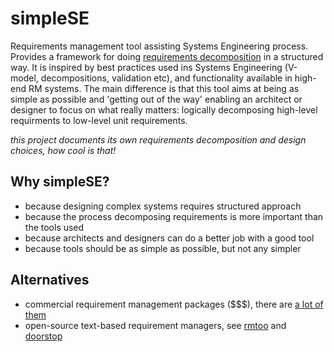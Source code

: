 # simpleSE
Requirements management tool assisting Systems Engineering process. Provides a framework for doing [requirements decomposition](https://www.ibm.com/developerworks/community/blogs/requirementsmanagement/entry/the_practical_applications_of_traceability_part_1_what_s_really_going_on_when_you_decompose_a_requirement?lang=en)  in a structured way.
It is inspired by best practices used ins Systems Engineering (V-model, decompositions, validation etc), and functionality available in high-end RM systems. The main difference is that this tool aims at being as simple as possible and 'getting out of the way' enabling an architect or designer to focus on what really matters: logically decomposing high-level requirments to low-level unit requirements.

*this project documents its own requirements decomposition and design choices, how cool is that!*

## Why simpleSE?
* because designing complex systems requires structured approach
* because the process decomposing requirements is more important than the tools used
* because architects and designers can do a better job with a good tool
* because tools should be as simple as possible, but not any simpler


## Alternatives

* commercial requirement management packages ($$$), there are [a lot of them](http://makingofsoftware.com/resources/list-of-rm-tools)
* open-source text-based requirement managers, see [rmtoo](https://github.com/florath/rmtoo) and [doorstop](https://github.com/jacebrowning/doorstop)
